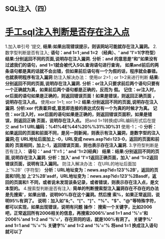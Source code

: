 ## SQL注入（四）

# [手工sql注入判断是否存在注入点](https://www.cnblogs.com/SCHAOGES/p/10889654.html)


1.加入单引号 ’提交,
**结果:如果出现错误提示，则该网站可能就存在注入漏洞。**
2.数字型判断是否有注入;
**语句：and 1=1 ;and 1=2 （经典）、' and '1'=1(字符型）**
**结果:分别返回不同的页面,说明存在注入漏洞.**
**分析：and 的意思是“和”如果没有过滤我们的语句，and 1=1就会被代入SQL查询语句进行查询，**
**如果and前后的两条语句都是真的话就不会出错，但如果前后语句有一个为假的话，程序就会暴错。**
**也就表明程序有注入漏洞**
防注入解决办法：
使用or 2>1 ; or 1>2来进行判断
 **结果:分别返回不同的页面,说明存在注入漏洞.**
 **分析：or注入只要求前后两个语句只要有一个正确就为真，如果前后两个语句都是正确的，反而为**
**假。**
  **记住：or注入时，or后面的语句如果是正确的，则返回错误页面！如果是错误，则返回正确页面**
**，说明存在注入点。**
 使用xor 1=1; xor 1=2
  **结果:分别返回不同的页面,说明存在注入漏洞.**
  **分析:xor 代表着异或,意思即连接的表达式仅有一个为真的时候才为真。**
  **记住：xor注入时，xor后面的语句如果是正确的，则返回错误页面积，如果是错误，则返回正确**
**页面，说明存在注入点。**
把and 1=1转换成URL编码形式后在提交
 **and 1=1 URL编码：%41%4E%44%20%%31%3D%31**
使用-1；-0
 **分析：如果返回的页面和前面不同，是另一则新闻，则表示有注入漏洞，是数字型的注入漏洞;在** 
**URL地址后面加上 -0，URL变成 news.asp?id=123-0，返回的页面和前面的**
**页面相同，加上-1，返回错误页面，则也表示存在注入漏洞.**
3.字符型判断是否有注入：
 **语句：' and '1'=1；' and '1=2(经典）**
 **结果：结果:分别返回不同的页面,说明存在注入漏洞.**
 **分析：加入' and '1'=1返回正确页面，加入' and '1=2返回错误页面，说明有注入漏同。**
 防注入解决办法：
 在URL的地址后面加上'%2B'（字符型）
 **分析：URL地址变为：news.asp?id=123'%2B'，返回的页面和1同;加**
**上'2%2B'asdf，URL地址变为：news.asp?id=123'%2Basdf，返回的页面和1**
**不同，或者说未发现该条记录，或者错误，则表示存在注入点，是文本型的。**
4.搜索型判断是否有注入:
**简单的判断搜索型注入漏洞存在不存在的办法是先搜索'，如果出错，说明90%存在这个漏洞。然后搜**
**索%，如果正常返回，说明95%有洞了。**
**说明：加入如"&;"、"["、"]"、"%"、"$"、"@"等特殊字符，都可以实现，如果出现错误，说明有问题**
**操作：**
**搜索一个关键字，比如2006吧，正常返回所有2006相关的信息，再搜索2006%'and 1=1 and '%'='和**
**2006%'and 1=2 and '%'='，存在异同的话，就是100%有洞了。**
**关键字%' and 1=1 and '%'='%**
**关键字%' and 1=2 and '%'='%**
**将and 1=1 换成注入语句就可以了**